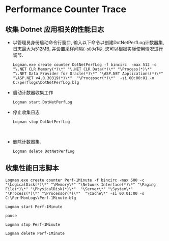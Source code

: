 # Performance Counter Trace

## 收集 Dotnet 应用相关的性能日志

- 以管理员身份启动命令行窗口, 输入以下命令以创建DotNetPerfLog计数器集, 日志最大为512MB, 并设置采样间隔(-si)为1秒, 您可以根据实际使用情况进行调节.
  ```
  Logman.exe create counter DotNetPerfLog -f bincirc  -max 512 -c  "\.NET CLR Memory(*)\*" "\.NET CLR Data(*)\*" "\Process(*)\*" "\.NET Data Provider for Oracle(*)\*" "\ASP.NET Applications(*)\*" "\ASP.NET v4.0.30319(*)\*"  "\Processor(*)\*"  -si 00:00:01 -o  C:\perflogs\DotNetPerfLog.blg
  ```

- 启动计数器收集工作

  ```
  Logman start DotNetPerfLog
  ```

- 停止收集日志

  ```
  Logman stop DotNetPerfLog
  ```
 
- 删除计数器集.
  ```
  Logman delete DotNetPerfLog
  ```
## 收集性能日志脚本

```
Logman.exe create counter Perf-1Minute -f bincirc -max 500 -c "\LogicalDisk(*)\*" "\Memory\*" "\Network Interface(*)\*" "\Paging File(*)\*" "\PhysicalDisk(*)\*"  "\Server\*" "\System\*" "\Process(*)\*" "\Processor(*)\*"  "\Cache\*" -si 00:01:00 -o C:\PerfMonLogs\Perf-1Minute.blg

Logman start Perf-1Minute

pause

Logman stop Perf-1Minute

Logman delete Perf-1Minute
```

